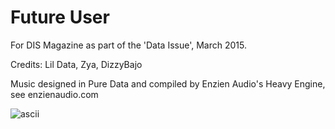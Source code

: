 # Future User

For DIS Magazine as part of the 'Data Issue', March 2015.

Credits: Lil Data, Zya, DizzyBajo

Music designed in Pure Data and compiled by Enzien Audio's Heavy Engine, see enzienaudio.com

![ascii](http://i.imgur.com/Seypguk.png)
